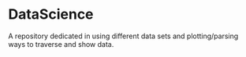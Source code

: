 # DataScience
A repository dedicated in using different data sets and plotting/parsing ways to traverse and show data.
